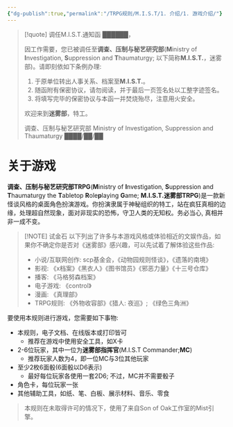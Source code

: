 ```yaml
---
{"dg-publish":true,"permalink":"/TRPG规则/M.I.S.T/1. 介绍/1. 游戏介绍/"}
---
```



> [!quote] 调任M.I.S.T.通知函
> ██████，
> 
> 因工作需要，您已被调任至**调查、压制与秘艺研究部**(**M**inistry of **I**nvestigation, **S**uppression and **T**haumaturgy; 以下简称**M.I.S.T.**，迷雾部)。请即刻依如下条例办理:
> 
> 1. 于原单位转出人事关系、档案至**M.I.S.T.**。
> 2. 随函附有保密协议，请勿阅读，并于最后一页签名处以工整字迹签名。
> 3. 将填写完毕的保密协议与本函一并焚烧殆尽，注意用火安全。
> 
> 欢迎来到**迷雾部**，特工。
> 
> 调查、压制与秘艺研究部
> Ministry of Investigation, Suppression and Thaumaturgy
> ████/██/██

# 关于游戏
**调查、压制与秘艺研究部TRPG**(**M**inistry of **I**nvestigation, **S**uppression and **T**haumaturgy the **T**abletop **R**ole**p**laying **G**ame; **M.I.S.T.迷雾部TRPG**)是一款新怪谈风格的桌面角色扮演游戏。你扮演隶属于神秘组织的特工，站在疯狂真相的边缘，处理超自然现象，面对非现实的恐怖，守卫人类的无知权。务必当心, 真相并非一成不变。
 
> [!NOTE] 试金石
> 以下列出了许多与本游戏风格或体验相近的文娱作品，如果你不确定你是否对《迷雾部》感兴趣，可以先试着了解体验这些作品:
> - 小说/互联网创作: scp基金会，《动物园规则怪谈》，《遗落的南境》
>- 影视: 《x档案》《黑衣人》《图书馆员》《邪恶力量》《十三号仓库》
>- 播客: 《马格努森档案》
>- 电子游戏: 《control》
>- 漫画: 《真理部》
>- TRPG规则: 《外物收容部》《猎人: 夜巡》; 《绿色三角洲》

要使用本规则进行游戏，您需要如下事物:
- 本规则，电子文档、在线版本或打印皆可
	- 推荐在游戏中使用安全工具，如X卡
- 2-6位玩家，其中一位为**迷雾部指挥官**(M.I.S.T Commander;**MC**)
	- 推荐玩家人数为4，即一位MC与3位其他玩家
- 至少2枚6面骰(6面骰以D6表示)
	- 最好每位玩家各使用一套2D6; 不过，MC并不需要骰子
- 角色卡，每位玩家一张
- 其他辅助工具，如纸、笔、白板、展示材料、音乐、零食

 >本规则在未取得许可的情况下，使用了来自Son of Oak工作室的Mist引擎。